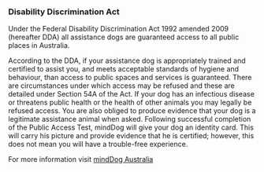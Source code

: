 ### Disability Discrimination Act

Under the Federal Disability Discrimination Act 1992 amended 2009 (hereafter DDA) all assistance dogs are guaranteed access to all public places in Australia.

According to the DDA, if your assistance dog is appropriately trained and certified to assist you, and meets acceptable standards of hygiene and behaviour, than access to public spaces and services is guaranteed. There are circumstances under which access may be refused and these are detailed under Section 54A of the Act. If your dog has an infectious disease or threatens public health or the health of other animals you may legally be refused access. You are also obliged to produce evidence that your dog is a legitimate assistance animal when asked. Following successful completion of the Public Access Test, mindDog will give your dog an identity card. This will carry his picture and provide evidence that he is certified; however, this does not mean you will have a trouble-free experience.

For more information visit [mindDog Australia](https://www.minddog.org.au/resources/federal-laws/)